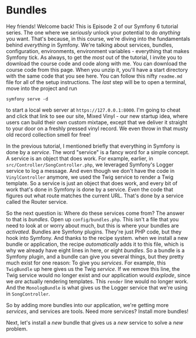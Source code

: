 # Bundles

Hey friends! Welcome back! This is Episode 2 of our Symfony 6 tutorial series. The one where we *seriously* unlock your potential to do *anything* you want. That's because, in this course, we're diving into the fundamentals behind *everything* in Symfony. We're talking about services, bundles, configuration, environments, environment variables - everything that makes Symfony tick. As always, to get the *most* out of the tutorial, I invite you to download the course code and code along with me. You can download the course code from this page. When you unzip it, you'll have a start directory with the same code that you see here. You can follow this nifty `readme.md` file for all of the setup instructions. The *last* step will be to open a terminal, move into the project and run

```terminal
symfony serve -d
```

to start a local web server at `https://127.0.0.1:8000`. I'm going to cheat and click that link to see our site, Mixed Vinyl - our new startup idea, where users can build their own custom mixtape, except that we deliver it straight to your door on a freshly pressed vinyl record. We even throw in that musty old record collection smell for free!

In the previous tutorial, I mentioned briefly that everything in Symfony is done by a *service*. The word "service" is a fancy word for a simple concept. A service is an object that does work. For example, earlier, in `src/Controller/SongController.php`, we leveraged Symfony's Logger service to log a message. And even though we don't have the code in `VinylController` anymore, we used the Twig service to render a Twig template. So a service is just an object that does work, and every bit of work that's done in Symfony is done by a service. *Even* the code that figures out what route matches the current URL. That's done by a service called the Router service.

So the next question is: Where do these services come from? The answer to that is *bundles*. Open up `config/bundles.php`. This isn't a file that you need to look at or worry about much, but this is where your bundles are *activated*. Bundles are Symfony plugins. They're just PHP code, but they hook into Symfony. And thanks to the recipe system. when we install a new bundle or application, the recipe *automatically* adds it to this file, which is why we already have eight lines in here, or eight *bundles*. So a bundle is a Symfony plugin, and a bundle can give you several things, but they pretty much exist for one reason: To give you *services*. For example, this `TwigBundle` up here gives us the Twig *service*. If we remove this line, the Twig service would no longer exist and our application would *explode*, since we *are* actually rendering templates. This `render` line would no longer work. And the `MonologBundle` is what gives us the Logger service that we're using in `SongController`.

So by adding more bundles into our application, we're getting more *services*, and services are tools. Need more services? Install more bundles!

Next, let's install a *new* bundle that gives us a *new* service to solve a *new* problem.
